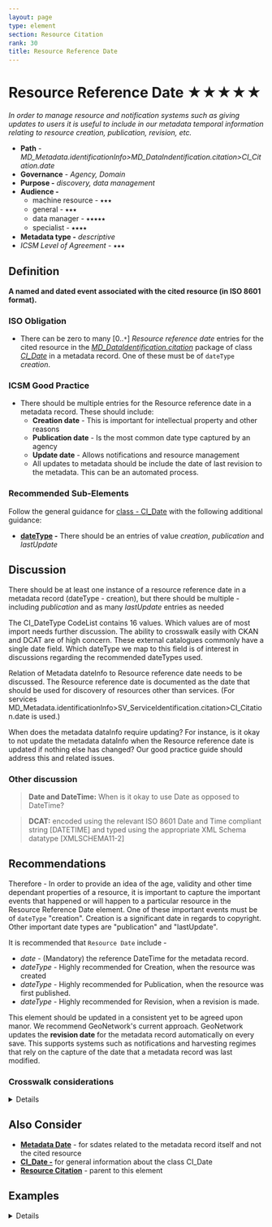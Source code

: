 ```yaml
---
layout: page
type: element
section: Resource Citation
rank: 30
title: Resource Reference Date 
---
```

#  Resource Reference Date ★★★★★
*In order to manage resource and notification systems such as giving updates to users it is useful to include in our metadata temporal information relating to resource creation, publication, revision, etc.*

- **Path** - *MD_Metadata.identificationInfo>MD_DataIndentification.citation>CI_Citation.date*
- **Governance** -  *Agency, Domain*
- **Purpose -** *discovery, data management*
- **Audience -**
  - machine resource - ⭑⭑⭑
  - general - ⭑⭑⭑
  - data manager - ⭑⭑⭑⭑⭑
  - specialist - ⭑⭑⭑⭑
- **Metadata type -** *descriptive*
- *ICSM Level of Agreement* - ⭑⭑⭑

## Definition
**A named and dated event associated with the cited resource (in ISO 8601 format).**

### ISO Obligation
- There can be zero to many [0..`*`] *Resource reference date* entries for the cited resource in the  *[MD_DataIdentification.citation](./ResourceCitation)* package of class *[CI_Date](./class-CI_Date)* in a metadata record.  One of these must be of `dateType` *creation*.

### ICSM Good Practice
- There should be multiple entries for the Resource reference date in a metadata record.  These should include:
  - **Creation date** - This is important for intellectual property and other reasons
  - **Publication date** - Is the most common date type captured by an agency
  - **Update date** - Allows notifications and resource management
  - All updates to metadata should be include the date of last revision to the metadata. This can be an automated process.

### Recommended Sub-Elements
Follow the general guidance for [class - CI_Date](./class-CI_Date) with the following additional guidance:
- **[dateType](http://wiki.esipfed.org/index.php/ISO_19115-3_Codelists#CI_DateTypeCode) -**  There should be an entries of value *creation*, *publication* and *lastUpdate*

## Discussion
There should be at least one instance of a resource reference date in a metadata record (dateType - creation), but there should be multiple - including *publication* and as many *lastUpdate* entries as needed

The CI_DateType CodeList contains 16 values. Which values are of most import needs further discussion. The ability to crosswalk easily with CKAN and DCAT are of high concern. These external catalogues commonly have a single date field. Which dateType we map to this field is of interest in discussions regarding the recommended dateTypes used.

Relation of Metadata dateInfo to Resource reference date needs to be discussed. The Resource reference date is documented as the date that should be used for discovery of resources other than services. (For services MD_Metadata.identificationInfo>SV_ServiceIdentification.citation>CI_Citation.date is used.)

When does the metadata dataInfo require updating? For instance, is it okay to not update the metadata dataInfo when the Resource reference date is updated if nothing else has changed? Our good practice guide should address this and related issues.


### Other discussion
> **Date and DateTime:**
When is it okay to use Date as opposed to DateTime?

> **DCAT:**
encoded using the relevant ISO 8601 Date and Time compliant string [DATETIME] and typed using the appropriate XML Schema datatype [XMLSCHEMA11-2]


## Recommendations
Therefore - In order to provide an idea of the age, validity and other time dependant properties of a resource, it is important to capture the important events that happened or will happen to a particular resource in the Resource Reference Date element.  One of these important events must be of `dateType` "creation".  Creation is a significant date in regards to copyright. Other important date types are "publication" and "lastUpdate".

It is recommended that `Resource Date` include - 
- *date* - (Mandatory) the reference DateTime for the metadata record.
- *dateType* - Highly recommended for Creation, when the resource was created
- *dateType* - Highly recommended for Publication, when the resource was first published.
- *dateType* - Highly recommended for Revision, when a revision is made.

This element should be updated in a consistent yet to be agreed upon manor.  We recommend GeoNetwork's current approach.  GeoNetwork updates the **revision date** for the metadata record automatically on every save. This supports systems such as notifications and harvesting regimes that  rely on the capture of the date that a metadata record was last modified.

### Crosswalk considerations

<details>

#### Dublin core / CKAN / data.gov.au
Maps to `date (publication, update)`

#### DCAT
Maps to `dct:issued* and *dct:modified`

#### RIF-CS
Maps to `Date`

</details>

## Also Consider
- **[Metadata Date](./MetadataDate)** - for sdates related to the metadata record itself and not the cited resource
- **[CI_Date -](./class-CI_Date)** for general information about the class CI_Date
- **[Resource  Citation](./ResourceCitation)** - parent to this element

## Examples

<details>

### XML
```
</mdb:MD_Metadata>
....
   <mdb:identificationInfo>
      <mri:MD_DataIdentification>
         <mri:citation>
            <cit:CI_Citation>
            ....
   		<cit:date>
                  <cit:CI_Date>
                     <cit:date>
                        <gco:Date>2018-06-11</gco:Date>
                     </cit:date>
                     <cit:dateType>
                        <cit:CI_DateTypeCode codeList="https://schemas.isotc211.org/19115/resources/Codelist/cat/codelists.xml#CI_DateTypeCode"
                                             codeListValue="creation"/>
                     </cit:dateType>
                  </cit:CI_Date>
               </cit:date>
               <cit:date>
                  <cit:CI_Date>
                     <cit:date>
                        <gco:Date>2019-06-11</gco:Date>
                     </cit:date>
                     <cit:dateType>
                        <cit:CI_DateTypeCode codeList="https://schemas.isotc211.org/19115/resources/Codelist/cat/codelists.xml#CI_DateTypeCode"
                                             codeListValue="lastUpdate"/>
                     </cit:dateType>
                  </cit:CI_Date>
               </cit:date>
               ....
            </cit:CI_Citation>
          </mri:citation>
          ....
      </mri:MD_DataIdentification>
   </mdb:identificationInfo>
....
</mdb:MD_Metadata>
```

### UML diagrams
Recommended elements highlighted in Yellow
![resourceDate](../images/ResourceDateUML.png)

</details>
